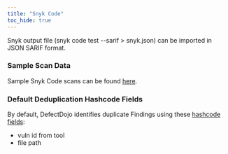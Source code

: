 ```yaml
---
title: "Snyk Code"
toc_hide: true
---
```

Snyk output file (snyk code test \--sarif \> snyk.json) can be imported in JSON SARIF format. 

### Sample Scan Data
Sample Snyk Code scans can be found [here](https://github.com/DefectDojo/django-DefectDojo/tree/master/unittests/scans/snyk_code).

### Default Deduplication Hashcode Fields
By default, DefectDojo identifies duplicate Findings using these [hashcode fields](https://docs.defectdojo.com/en/working_with_findings/finding_deduplication/about_deduplication/):

- vuln id from tool
- file path
